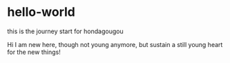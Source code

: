 # hello-world
this is the journey start for hondagougou

Hi I am new here, though not young anymore, but sustain a still young heart for the new things!
